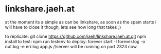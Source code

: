 linkshare.jaeh.at
==

at the moment its a simple as can be linkshare,
as soon as the spam starts i will have to close it though, lets see how long that takes ;)

to replicate:
    git clone https://github.com/jaeh/linkshare.jaeh.at.git
    npm install 
    to test: npm run testenv
    to deploy: forever start -l forever.log -o out.log -e err.log app.js
    //server will be running on port 2323 now.
